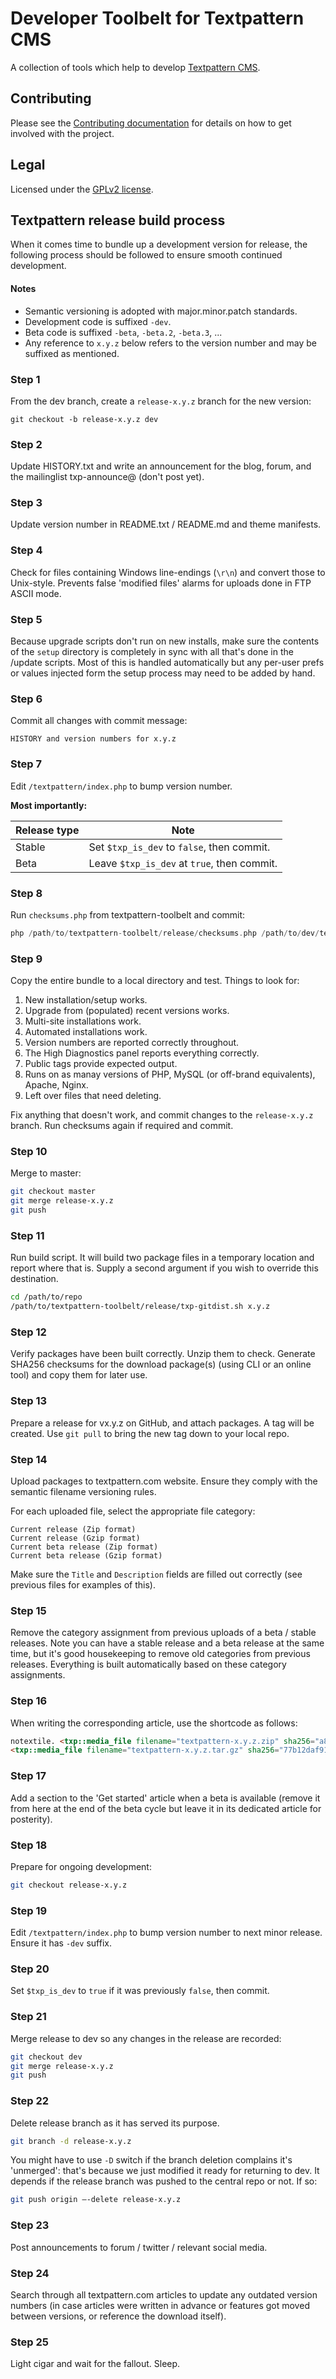 # Developer Toolbelt for Textpattern CMS

A collection of tools which help to develop [Textpattern CMS](https://textpattern.com/).

## Contributing

Please see the [Contributing documentation](https://docs.textpattern.io/development/contributing) for details on how to get involved with the project.

## Legal

Licensed under the [GPLv2 license](https://github.com/textpattern/textpattern/blob/master/LICENSE.txt).

## Textpattern release build process

When it comes time to bundle up a development version for release, the following process should be followed to ensure smooth continued development.

#### Notes

* Semantic versioning is adopted with major.minor.patch standards.
* Development code is suffixed `-dev`.
* Beta code is suffixed `-beta`, `-beta.2`, `-beta.3`, ...
* Any reference to `x.y.z` below refers to the version number and may be suffixed as mentioned.

### Step 1

From the dev branch, create a `release-x.y.z` branch for the new version:

```
git checkout -b release-x.y.z dev
```

### Step 2

Update HISTORY.txt and write an announcement for the blog, forum, and the mailinglist txp-announce@ (don't post yet).

### Step 3

Update version number in README.txt / README.md and theme manifests.

### Step 4

Check for files containing Windows line-endings (`\r\n`) and convert those to Unix-style. Prevents false 'modified files' alarms for uploads done in FTP ASCII mode.

### Step 5

Because upgrade scripts don't run on new installs, make sure the contents of the `setup` directory is completely in sync with all that's done in the /update scripts. Most of this is handled automatically but any per-user prefs or values injected form the setup process may need to be added by hand.

### Step 6

Commit all changes with commit message:

```
HISTORY and version numbers for x.y.z
```

### Step 7

Edit `/textpattern/index.php` to bump version number.

**Most importantly:**

Release type | Note
------------ | ----
Stable | Set `$txp_is_dev` to `false`, then commit.
Beta | Leave `$txp_is_dev` at `true`, then commit.

### Step 8

Run `checksums.php` from textpattern-toolbelt and commit:

```php
php /path/to/textpattern-toolbelt/release/checksums.php /path/to/dev/textpattern rebuild
```

### Step 9

Copy the entire bundle to a local directory and test. Things to look for:

1. New installation/setup works.
2. Upgrade from (populated) recent versions works.
3. Multi-site installations work.
4. Automated installations work.
5. Version numbers are reported correctly throughout.
6. The High Diagnostics panel reports everything correctly.
7. Public tags provide expected output.
8. Runs on as manay versions of PHP, MySQL (or off-brand equivalents), Apache, Nginx.
9. Left over files that need deleting.

Fix anything that doesn't work, and commit changes to the `release-x.y.z` branch. Run checksums again if required and commit.

### Step 10

Merge to master:

```bash
git checkout master
git merge release-x.y.z
git push
```

### Step 11

Run build script. It will build two package files in a temporary location and report where that is. Supply a second argument if you wish to override this destination.

```bash
cd /path/to/repo
/path/to/textpattern-toolbelt/release/txp-gitdist.sh x.y.z
```

### Step 12

Verify packages have been built correctly. Unzip them to check.
Generate SHA256 checksums for the download package(s) (using CLI or an online tool) and copy them for later use.

### Step 13

Prepare a release for vx.y.z on GitHub, and attach packages. A tag will be created. Use `git pull` to bring the new tag down to your local repo.

### Step 14

Upload packages to textpattern.com website. Ensure they comply with the semantic filename versioning rules.

For each uploaded file, select the appropriate file category:

```
Current release (Zip format)
Current release (Gzip format)
Current beta release (Zip format)
Current beta release (Gzip format)
```

Make sure the `Title` and `Description` fields are filled out correctly (see previous files for examples of this).

### Step 15

Remove the category assignment from previous uploads of a beta / stable releases. Note you can have a stable release and a beta release at the same time, but it's good housekeeping to remove old categories from previous releases. Everything is built automatically based on these category assignments.

### Step 16

When writing the corresponding article, use the shortcode as follows:

```html
notextile. <txp::media_file filename="textpattern-x.y.z.zip" sha256="a868c05fc37108f2bb5e878cfbcdc61a82ce2646c4676cccb8105a6c6277be7a" />
<txp::media_file filename="textpattern-x.y.z.tar.gz" sha256="77b12daf91a9a2762f9df7b410c43d05e7ab7a12e32614f534f49b910b3ec303" />
```

### Step 17

Add a section to the 'Get started' article when a beta is available (remove it from here at the end of the beta cycle but leave it in its dedicated article for posterity).

### Step 18

Prepare for ongoing development:

```bash
git checkout release-x.y.z
```

### Step 19

Edit `/textpattern/index.php` to bump version number to next minor release. Ensure it has `-dev` suffix.

### Step 20

Set `$txp_is_dev` to `true` if it was previously `false`, then commit.

### Step 21

Merge release to dev so any changes in the release are recorded:

```bash
git checkout dev
git merge release-x.y.z
git push
```

### Step 22

Delete release branch as it has served its purpose.

```bash
git branch -d release-x.y.z
```

You might have to use `-D` switch if the branch deletion complains it's 'unmerged': that's because we just modified it ready for returning to dev. It depends if the release branch was pushed to the central repo or not. If so:

```bash
git push origin —-delete release-x.y.z
```

### Step 23

Post announcements to forum / twitter / relevant social media.

### Step 24

Search through all textpattern.com articles to update any outdated version numbers (in case articles were written in advance or features got moved between versions, or reference the download itself).

### Step 25

Light cigar and wait for the fallout. Sleep.
